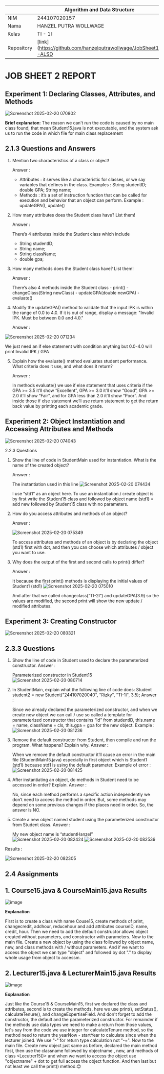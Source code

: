 |  | Algorithm and Data Structure |
|--|--|
| NIM |  244107020157|
| Nama |  HANZEL PUTRA WOLLWAGE |
| Kelas | TI - 1I |
| Repository | [link] (https://github.com/hanzelputrawollwage/JobSheet1-ALSD |

# JOB SHEET 2 REPORT

## Experiment 1: Declaring Classes, Attributes, and Methods
![Screenshot 2025-02-20 070802](https://github.com/user-attachments/assets/ab52c2c2-85f6-4959-9ef5-b701ffdcb807)

**Brief explanaton:** 
The reason we can't run the code is caused by no main class found, that mean Student15.java is not executable, and the system ask us to run the code in which file for main class replacement


## 2.1.3 Questions and Answers
1. Mention two characteristics of a class or object!

   Answer : 
    - Attributes : it serves like a characteristic for classes, or we say variables that defines in the class. Examples : String studentID; double GPA; String name;
    - Methods : it’s a set of instruction function that can be called for execution and behavior that an object can perform. Example : updateGPA(), update()

2. How many attributes does the Student class have? List them!

   Answer :
   
    There’s 4 attributes inside the Student class which include 
    - String studentID; 
    - String name; 
    - String className; 
    - double gpa;

3.  How many methods does the Student class have? List them!

    Answer :
    
       There’s also 4 methods inside the Student class
        - print()
        - changeClass(String newClass)
        - updateGPA(double newGPA)
        - evaluate()

4.  Modify the updateGPA() method to validate that the input IPK is within the range of 0.0 to 4.0. If it is out of range, display a message: "Invalid IPK. Must be between 0.0 and 4.0."

    Answer :
     
   ![Screenshot 2025-02-20 071234](https://github.com/user-attachments/assets/2a352d57-c963-47c6-b272-194f714dc47b)
   
  We just need an if else statement with condition anything but 0.0-4.0 will print Invalid IPK / GPA

5. Explain how the evaluate() method evaluates student performance. What criteria does it use, and what does it return?

   Answer :
   
     In methods evaluate() we use if else statement that uses criteria if the GPA >= 3.5 it’ll show “Excellent”, GPA >= 3.0 it’ll show “Good”, GPA >= 2.0 it’ll show “Fair”, and for GPA less than 2.0 it’ll show “Poor”. And inside those if else statement we’ll use return statement to get the return back value by printing each academic grade.

## Experiment 2: Object Instantiation and Accessing Attributes and Methods
![Screenshot 2025-02-20 074043](https://github.com/user-attachments/assets/8d29353e-8ef1-4cbc-a8fe-6c32bac0ed75)

2.2.3 Questions 
1. Show the line of code in StudentMain used for instantiation. What is the name of the created object?

    Answer :
   
   The instantiation  used in this line
   ![Screenshot 2025-02-20 074434](https://github.com/user-attachments/assets/641816f6-165d-43fe-a8a4-0a1bc4d1c727)
   
    I use “std1” as an object here. To use an instantiation / create object is by first write the Student15 class and followed by object name (std1) = add new followed by Student15 class with no parameters.

2. How do you access attributes and methods of an object?

   Answer :
   
     ![Screenshot 2025-02-20 075349](https://github.com/user-attachments/assets/c2d2139a-bd86-4c37-b63c-71236315e476)

   To access attributes and methods of an object is by declaring the object (std1) first with dot, and then you can choose which attributes / object you want to use.
   
3. Why does the output of the first and second calls to print() differ?

   Answer :
   
     It because the first print() methods is displaying the initial values of Student1 (std1)
   ![Screenshot 2025-02-20 075010](https://github.com/user-attachments/assets/e433f2ee-9733-4c90-b9fa-379d27d544e2)

   And after that we called changeclass(“TI-2I”) and updateGPA(3.9) so the values are modified, the second print will show the new update / modified attributes.


## Experiment 3: Creating Constructor

![Screenshot 2025-02-20 080321](https://github.com/user-attachments/assets/a651d52d-d35a-47f3-a5c0-f70d453289b2)


## 2.3.3 Questions

1. Show the line of code in Student used to declare the parameterized constructor.
   Answer :

   Parameterized constructor in Student15 
    ![Screenshot 2025-02-20 080714](https://github.com/user-attachments/assets/13ae169f-b2e7-4300-b83c-485fed46eed8)
   
2. In StudentMain, explain what the following line of code does: Student student2 = new Student("244107020040", "Rizky", "TI-1I", 3.5);
   Answer :
  
   Since we already declared the parameterized constructor, and when we create new object we can call / use so called a template for parameterized constructor that contains “id” from studentID, this.name = name, className = cls, this.gpa = gpa for the new object. Example :
   ![Screenshot 2025-02-20 081236](https://github.com/user-attachments/assets/87437988-8084-4361-899f-371b94ad9db3)

3. Remove the default constructor from Student, then compile and run the program. What happens? Explain why.
   Answer :

     When we remove the default constructor it’ll cause an error in the main file (StudentMain15.java) especially in first object which is Student1 (std1) because std1 is using the default parameter. Example of error :
   ![Screenshot 2025-02-20 081425](https://github.com/user-attachments/assets/74997527-6ca0-47a6-8503-02cc35daeee9)

4. After instantiating an object, do methods in Student need to be accessed in order? Explain.
   Answer :
   
     No, since each method performs a specific action independently we don’t need to access the method in order. But, some methods may depend on some previous changes if the places need in order. So, the answer is NO.

5. Create a new object named student<StudentName> using the parameterized constructor from Student class.
   Answer :

     My new object name is “studentHanzel”
![Screenshot 2025-02-20 082424](https://github.com/user-attachments/assets/ced59f9f-edd5-47e4-9f0e-c91af29d71a0)
![Screenshot 2025-02-20 082539](https://github.com/user-attachments/assets/fd955603-7b2a-403c-9578-caa1660ba707)

Results : 

![Screenshot 2025-02-20 082305](https://github.com/user-attachments/assets/e9969e19-bfaf-4a22-b9b2-dccf24914496)

## 2.4 Assignments
## 1. Course15.java & CourseMain15.java Results

  ![image](https://github.com/user-attachments/assets/1c6d3ff1-72d5-4a03-a289-de501415cbf4)

   **Explanation**
   
  First is to create a class with name Couse15, create methods of print, changecredit, addhour, reducehour and add attributes courseID, name, credit, hour. Then we need to add the default constructor allows object created without parameters, and constructor with parameters. Now to the main file. Create a new object by using the class followed by object name, new, and class methods with / without parameters. And if we want to access the object we can type "object" and followed by dot "." to display whole usage from object to accessm.
   

## 2. Lecturer15.java & LecturerMain15.java Results

![image](https://github.com/user-attachments/assets/a7fd705f-0f8a-4f2d-a653-93935861e14e)

   **Explanation**

   Just like the Course15 & CourseMain15, first we declared the class and attributes, second is to create the methods, here we use print(), setStatus(), calculateTenure(), and changeExpertiseField. And don't forget to add the constructor, the default and the parameterized constructor. For remainder if the methods use data types we need to make a return from those values, let's say from the code we use integer for calculateTenure method, so the method need to return the yearNow - startYear to calculate since when the lecturer joined. We use "-" for return type calculation not "-=". Now to the main file. Create new object just same as before, declared the main method first, then use the classname followed by objectname , new, and methods of class <Lecutrer15()> and when we want to access the object use "objectname" + dot to get full access the object function. And then last but not least we call the print() method.😊

   


   

   


